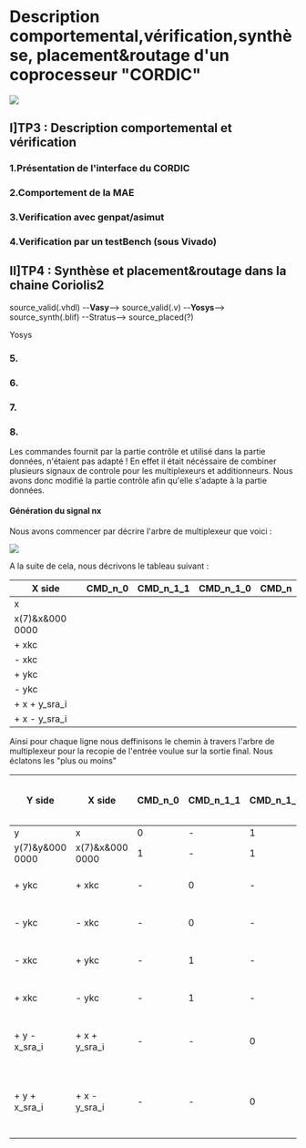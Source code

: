 # Description comportemental,vérification,synthèse, placement&routage d'un coprocesseur "CORDIC"
![](https://www-soc.lip6.fr/trac/sesi-tools/)

## I]TP3 : Description comportemental et vérification
### 1.Présentation de l'interface du CORDIC

### 2.Comportement de la MAE

### 3.Verification avec genpat/asimut

### 4.Verification par un testBench (sous Vivado)

## II]TP4 : Synthèse et placement&routage dans la chaine Coriolis2

  source_valid(.vhdl) --**Vasy**--> source_valid(.v) --**Yosys**--> source_synth(.blif) --Stratus--> source_placed(?)
  
  Yosys

### 5. 

### 6.

### 7.

### 8.

Les commandes fournit par la partie contrôle et utilisé dans la partie données, n'étaient pas adapté !
En effet il était nécéssaire de combiner plusieurs signaux de controle pour les multiplexeurs et additionneurs. Nous avons donc modifié la partie contrôle afin qu'elle s'adapte à la partie données. 

#### Génération du signal nx

Nous avons commencer par décrire l'arbre de multiplexeur que voici : 

![](https://raw.githubusercontent.com/williamfabre/MOCCA/master/tp3/nx_mux_stages.png)

A la suite de cela, nous décrivons le tableau suivant :

| X side          | CMD_n_0 | CMD_n_1_1 | CMD_n_1_0 | CMD_n |
|-----------------|---------|-----------|-----------|-------|
| x               |         |           |           |       |
| x(7)&x&000 0000 |         |           |           |       |
| + xkc           |         |           |           |       |
| - xkc           |         |           |           |       |
| + ykc           |         |           |           |       |
| - ykc           |         |           |           |       |
| + x + y_sra_i   |         |           |           |       |
| + x - y_sra_i   |         |           |           |       |

Ainsi pour chaque ligne nous deffinisons le chemin à travers l'arbre de multiplexeur pour la recopie de l'entrée voulue sur la sortie final.
Nous éclatons les "plus ou moins"

| Y side          | X side          | CMD_n_0 | CMD_n_1_1 | CMD_n_1_0 | CMD_n | conditions dans la partie contrôle       |
|-----------------|-----------------|---------|-----------|-----------|-------|------------------------------------------|
| y               | x               | 0       | -         | 1         | 0     | put = 1                                  |
| y(7)&y&000 0000 | x(7)&x&000 0000 | 1       | -         | 1         | 0     | init = 1                                 |
| + ykc           | + xkc           | -       | 0         | -         | 1     | place_p = 1 AND Q_p = 0                  |
| - ykc           | - xkc           | -       | 0         | -         | 1     | place_p = 1 AND Q_p = 2                  |
| - xkc           | + ykc           | -       | 1         | -         | 1     | place_p = 1 AND Q_p = 3                  |
| + xkc           | - ykc           | -       | 1         | -         | 1     | place_p = 1 AND Q_p = 1                  |
| + y - x_sra_i   | + x + y_sra_i   | -       | -         | 0         | 0     | calc_p = 1 AND a_lt_0_p = 1              |
| + y + x_sra_i   | + x - y_sra_i   | -       | -         | 0         | 0     | calc = 1 AND calc_p = 1 AND a_lt_0_p = 0 |
